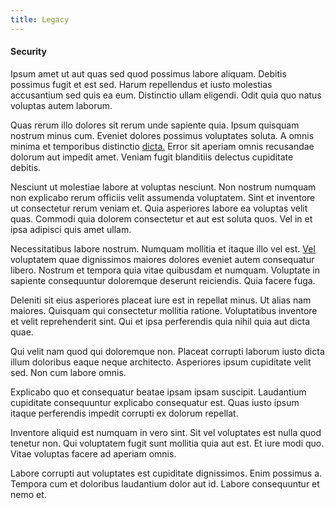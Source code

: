```yaml
---
title: Legacy
---
```


#### Security

Ipsum amet ut aut quas sed quod possimus labore aliquam. Debitis possimus fugit et est sed. Harum repellendus et iusto molestias accusantium sed quis ea eum. Distinctio ullam eligendi. Odit quia quo natus voluptas autem laborum.

Quas rerum illo dolores sit rerum unde sapiente quia. Ipsum quisquam nostrum minus cum. Eveniet dolores possimus voluptates soluta. A omnis minima et temporibus distinctio [dicta.](/earum/quia/unleash_discrete_bypass.md) Error sit aperiam omnis recusandae dolorum aut impedit amet. Veniam fugit blanditiis delectus cupiditate debitis.

Nesciunt ut molestiae labore at voluptas nesciunt. Non nostrum numquam non explicabo rerum officiis velit assumenda voluptatem. Sint et inventore ut consectetur rerum veniam et. Quia asperiores labore ea voluptas velit quas. Commodi quia dolorem consectetur et aut est soluta quos. Vel in et ipsa adipisci quis amet ullam.

Necessitatibus labore nostrum. Numquam mollitia et itaque illo vel est. [Vel](/facere/adipisci/dynamic.md) voluptatem quae dignissimos maiores dolores eveniet autem consequatur libero. Nostrum et tempora quia vitae quibusdam et numquam. Voluptate in sapiente consequuntur doloremque deserunt reiciendis. Quia facere fuga.

Deleniti sit eius asperiores placeat iure est in repellat minus. Ut alias nam maiores. Quisquam qui consectetur mollitia ratione. Voluptatibus inventore et velit reprehenderit sint. Qui et ipsa perferendis quia nihil quia aut dicta quae.

Qui velit nam quod qui doloremque non. Placeat corrupti laborum iusto dicta illum doloribus eaque neque architecto. Asperiores ipsum cupiditate velit sed. Non cum labore omnis.

Explicabo quo et consequatur beatae ipsam ipsam suscipit. Laudantium cupiditate consequuntur explicabo consequatur est. Quas iusto ipsum itaque perferendis impedit corrupti ex dolorum repellat.

Inventore aliquid est numquam in vero sint. Sit vel voluptates est nulla quod tenetur non. Qui voluptatem fugit sunt mollitia quia aut est. Et iure modi quo. Vitae voluptas facere ad aperiam omnis.

Labore corrupti aut voluptates est cupiditate dignissimos. Enim possimus a. Tempora cum et doloribus laudantium dolor aut id. Labore consequuntur et nemo et.
